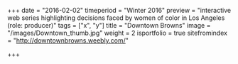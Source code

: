 +++
date = "2016-02-02"
timeperiod = "Winter 2016"
preview = "interactive web series highlighting decisions faced by women of color in Los Angeles (role: producer)"
tags = ["x", "y"]
title = "Downtown Browns"
image = "/images/Downtown_thumb.jpg"
weight = 2
isportfolio = true
sitefromindex = "http://downtownbrowns.weebly.com/"

+++

